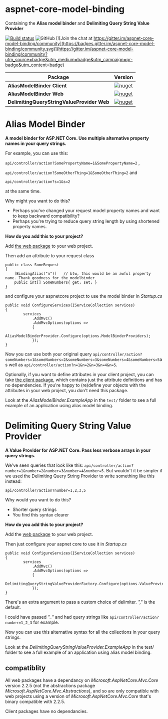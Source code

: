 # aspnet-core-model-binding

Containing the **Alias model binder** and **Delimiting Query String Value Provider**

[![Build status](https://ci.appveyor.com/api/projects/status/im76pxbt2kk793o0?svg=true)](https://ci.appveyor.com/project/NathanLBCooper/alias-model-binder)
![GitHub](https://img.shields.io/github/license/NathanLBCooper/alias-model-binder.svg)
[![Join the chat at https://gitter.im/aspnet-core-model-binding/community](https://badges.gitter.im/aspnet-core-model-binding/community.svg)](https://gitter.im/aspnet-core-model-binding/community?utm_source=badge&utm_medium=badge&utm_campaign=pr-badge&utm_content=badge)

| Package | Version |
| --- | --- |
| **AliasModelBinder Client** | [![nuget](https://img.shields.io/nuget/v/AliasModelBinder.Client.svg)](https://www.nuget.org/packages/AliasModelBinder.Client/) |
| **AliasModelBinder Web** | [![nuget](https://img.shields.io/nuget/v/AliasModelBinder.Web.svg)](https://www.nuget.org/packages/AliasModelBinder.Web/) |
| **DelimitingQueryStringValueProvider Web** | [![nuget](https://img.shields.io/nuget/v/DelimitingQueryStringValueProvider.Web.svg)](https://www.nuget.org/packages/DelimitingQueryStringValueProvider.Web/) |

# Alias Model Binder

**A model binder for ASP.NET Core. Use multiple alternative property names in your query strings.**

For example, you can use this:

`api/controller/action?SomePropertyName=1&SomePropertyName=2` ,

`api/controller/action?SomeOtherThing=1&SomeOtherThing=2` and

`api/controller/action?s=1&s=2`

at the same time.

Why might you want to do this?

- Perhaps you've changed your request model property names and want to keep backward compatibility? 
- Perhaps you're trying to reduce query string length by using shortened property names.

**How do you add this to your project?**

Add [the web package](https://www.nuget.org/packages/AliasModelBinder.Web/) to your web project.

Then add an attribute to your request class

    public class SomeRequest
	{
    	[BindingAlias("n")]   // btw, this would be an awful property name. Thank goodness for the modelbinder
   		public int[] SomeNumbers{ get; set; }
	}


and configure your aspnetcore project to use the model binder in *Startup.cs*

    public void ConfigureServices(IServiceCollection services)
    {
            services
                .AddMvc()
                .AddMvcOptions(options =>
                {
                    AliasModelBinderProvider.Configure(options.ModelBinderProviders);
                });
    }
    
    
Now you can use both your original query `api/controller/action?someNumbers=1&someNumbers=2&someNumbers=3&someNumbers=4&someNumbers=5`as well as `api/controller/action?n=1&n=2&n=3&n=4&n=5`.
    
Optionally, if you want to define attributes in your client project, you can take [the client package](https://www.nuget.org/packages/AliasModelBinder.Client/), which contains just the attribute definitions and has no dependencies. If you're happy to (re)define your objects with the attributes in your web project, you don't need this package.
    
Look at the *AliasModelBinder.ExampleApp* in the `test/` folder to see a full example of an application using alias model binding.


# Delimiting Query String Value Provider

**A Value Provider for ASP.NET Core. Pass less verbose arrays in your query strings.**

We've seen queries that look like this: `api/controller/action?number=1&number=2&number=3&number=4&number=5`. But wouldn't it be simpler if we used the Delimiting Query String Provider to write something like this instead:

	api/controller/action?number=1,2,3,5

Why would you want to do this?

- Shorter query strings
- You find this syntax clearer

**How do you add this to your project?**

Add the [web package](https://www.nuget.org/packages/DelimitingQueryStringValueProvider.Web/) to your web project.

Then just configure your aspnet core to use it in *Startup.cs*

    public void ConfigureServices(IServiceCollection services)
    {
            services
                .AddMvc()
                .AddMvcOptions(options =>
                {
                    DelimitingQueryStringValueProviderFactory.Configure(options.ValueProviderFactories);
                });
    }

There's an extra argument to pass a custom choice of delimiter. *","* is the default.

I could have passed *"_"* and had query strings like `api/controller/action?number=1_2_3` for example.

Now you can use this alternative syntax for all the collections in your query strings.

Look at the *DelimitingQueryStringValueProvider.ExampleApp* in the test/ folder to see a full example of an application using alias model binding.



## compatiblity

All web packages have a dependancy on *Microsoft.AspNetCore.Mvc.Core* version 2.2.5 (not the abstractions package *Microsoft.AspNetCore.Mvc.Abstractions*), and so are only compatible with web projects using a version of *Microsoft.AspNetCore.Mvc.Core* that's binary compatible with 2.2.5.

Client packages have no dependancies.
